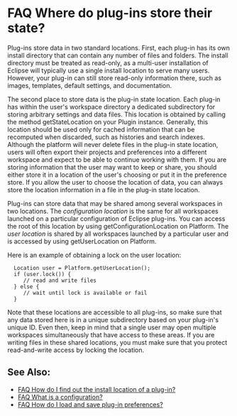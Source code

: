 

FAQ Where do plug-ins store their state?
========================================

Plug-ins store data in two standard locations. First, each plug-in has its own install directory that can contain any number of files and folders. The install directory must be treated as read-only, as a multi-user installation of Eclipse will typically use a single install location to serve many users. However, your plug-in can still store read-only information there, such as images, templates, default settings, and documentation.

The second place to store data is the plug-in state location. Each plug-in has within the user's workspace directory a dedicated subdirectory for storing arbitrary settings and data files. This location is obtained by calling the method getStateLocation on your Plugin instance. Generally, this location should be used only for cached information that can be recomputed when discarded, such as histories and search indexes. Although the platform will never delete files in the plug-in state location, users will often export their projects and preferences into a different workspace and expect to be able to continue working with them. If you are storing information that the user may want to keep or share, you should either store it in a location of the user's choosing or put it in the preference store. If you allow the user to choose the location of data, you can always store the location information in a file in the plug-in state location.

Plug-ins can store data that may be shared among several workspaces in two locations. The _configuration location_ is the same for all workspaces launched on a particular configuration of Eclipse plug-ins. You can access the root of this location by using getConfigurationLocation on Platform. The _user location_ is shared by all workspaces launched by a particular user and is accessed by using getUserLocation on Platform.

Here is an example of obtaining a lock on the user location:

      Location user = Platform.getUserLocation();
      if (user.lock()) {
         // read and write files
      } else {
         // wait until lock is available or fail
      }

Note that these locations are accessible to all plug-ins, so make sure that any data stored here is in a unique subdirectory based on your plug-in's unique ID. Even then, keep in mind that a single user may open multiple workspaces simultaneously that have access to these areas. If you are writing files in these shared locations, you must make sure that you protect read-and-write access by locking the location.

See Also:
---------

*   [FAQ How do I find out the install location of a plug-in?](./FAQ_How_do_I_find_out_the_install_location_of_a_plug-in.md "FAQ How do I find out the install location of a plug-in?")
*   [FAQ What is a configuration?](./FAQ_What_is_a_configuration.md "FAQ What is a configuration?")
*   [FAQ How do I load and save plug-in preferences?](./FAQ_How_do_I_load_and_save_plug-in_preferences.md "FAQ How do I load and save plug-in preferences?")

